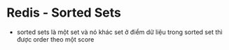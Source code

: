 # Redis - Sorted Sets
* sorted sets là một set và nó khác set ở điểm dữ liệu trong sorted set thì được order theo một score
